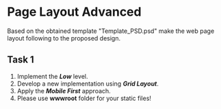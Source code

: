 # Page Layout Advanced

Based on the obtained template "Template_PSD.psd" make the web page 
layout following to the proposed design.
## Task 1 
1. Implement the ***Low*** level.
2. Develop a new implementation using ***Grid Layout***.
3. Apply the ***Mobile First*** approach.
4. Please use **wwwroot** folder for your static files!




























